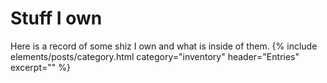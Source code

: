 # Stuff I own
Here is a record of some shiz I own and what is inside of them.
{% include elements/posts/category.html category="inventory" header="Entries" excerpt="" %}
